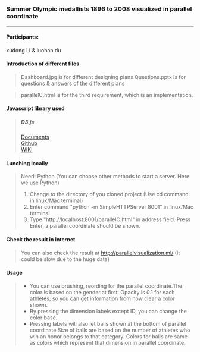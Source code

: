 ### Summer Olympic medallists 1896 to 2008 visualized in parallel coordinate
- - -
#### Participants:
xudong Li & luohan du
#### Introduction of different files
> Dashboard.jpg is for different designing plans
Questions.pptx is for questions & answers of the different plans

>parallelC.html is for the third requirement, which is an implementation.

#### Javascript library used
>##### D3.js   
>[Documents](https://d3js.org/)   
>[Github](https://github.com/d3/d3)   
>[WIKI](https://zh.wikipedia.org/wiki/D3.js)
#### Lunching locally
> Need: Python (You can choose other methods to start a server. Here we use Python)   
> 1. Change to the directory of you cloned project (Use cd command in linux/Mac terminal)
> 2. Enter command "python -m SimpleHTTPServer 8001" in linux/Mac terminal
> 3. Type "http://localhost:8001/parallelC.html" in
address field. Press Enter, a parallel coordinate should be shown.
#### Check the result in Internet
>You can also check the result at http://parallelvisualization.ml/ (It could be slow due to the huge data)

#### Usage
>+ You can use brushing, reording for the parallel coordinate.The color is based on the gender at first. Opacity is 0.1 for each athletes, so you can get information from how clear a color shown.
>+ By pressing the dimension labels except ID, you can change the color base. 
>+ Pressing labels will also let balls shown at the bottom of parallel coordinate.Size of balls are based on the number of athletes who win an honor belongs to that category. Colors for balls are same as colors which represent that dimension in parallel coordinate.
